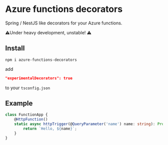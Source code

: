 # Azure functions decorators

Spring / NestJS like decorators for your Azure functions.

⚠️Under heavy development, unstable! ⚠️

## Install

```shell
npm i azure-functions-decorators
```

add

```json
"experimentalDecorators": true
```

to your `tsconfig.json`

## Example

```ts
class FunctionApp {
    @HttpFunction()
    static async httpTrigger(@QueryParameter('name') name: string): Promise<string> {
        return `Hello, ${name}`;
    }
}
```
